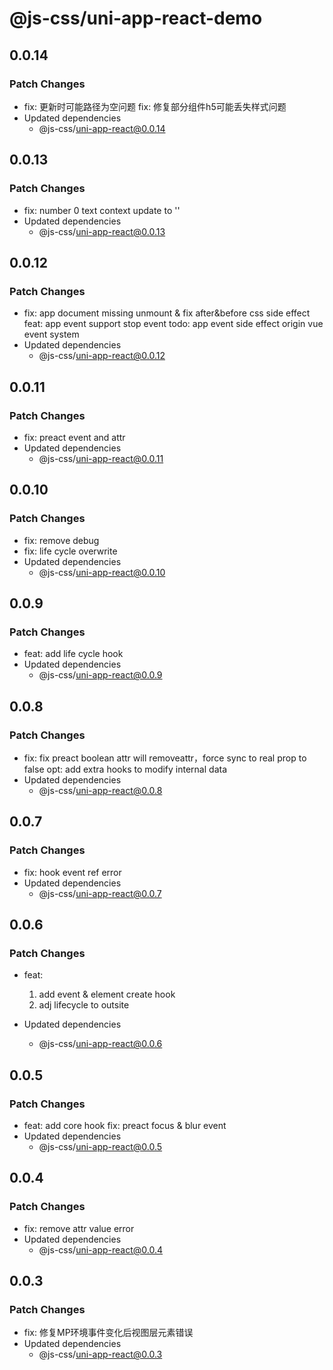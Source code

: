 # @js-css/uni-app-react-demo

## 0.0.14

### Patch Changes

- fix: 更新时可能路径为空问题
  fix: 修复部分组件h5可能丢失样式问题
- Updated dependencies
  - @js-css/uni-app-react@0.0.14

## 0.0.13

### Patch Changes

- fix: number 0 text context update to ''
- Updated dependencies
  - @js-css/uni-app-react@0.0.13

## 0.0.12

### Patch Changes

- fix: app document missing unmount & fix after&before css side effect
  feat: app event support stop event
  todo: app event side effect origin vue event system
- Updated dependencies
  - @js-css/uni-app-react@0.0.12

## 0.0.11

### Patch Changes

- fix: preact event and attr
- Updated dependencies
  - @js-css/uni-app-react@0.0.11

## 0.0.10

### Patch Changes

- fix: remove debug
- fix: life cycle overwrite
- Updated dependencies
  - @js-css/uni-app-react@0.0.10

## 0.0.9

### Patch Changes

- feat: add life cycle hook
- Updated dependencies
  - @js-css/uni-app-react@0.0.9

## 0.0.8

### Patch Changes

- fix: fix preact boolean attr will removeattr，force sync to real prop to false
  opt: add extra hooks to modify internal data
- Updated dependencies
  - @js-css/uni-app-react@0.0.8

## 0.0.7

### Patch Changes

- fix: hook event ref error
- Updated dependencies
  - @js-css/uni-app-react@0.0.7

## 0.0.6

### Patch Changes

- feat:
  1. add event & element create hook
  2. adj lifecycle to outsite

- Updated dependencies
  - @js-css/uni-app-react@0.0.6

## 0.0.5

### Patch Changes

- feat: add core hook
  fix: preact focus & blur event
- Updated dependencies
  - @js-css/uni-app-react@0.0.5

## 0.0.4

### Patch Changes

- fix: remove attr value error
- Updated dependencies
  - @js-css/uni-app-react@0.0.4

## 0.0.3

### Patch Changes

- fix: 修复MP环境事件变化后视图层元素错误
- Updated dependencies
  - @js-css/uni-app-react@0.0.3
